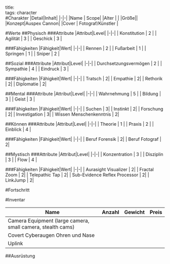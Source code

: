 title:   
tags: character  
#Charakter
|Detail|Inhalt|
|-|-|
|Name | Scope|
|Alter | |
|Größe||
|Konzept|Auspex Cannon|
|Cover | Fotograf/Künstler |

#Werte
##Physisch
###Attribute
|Attribut|Level|
|-|-|
| Konstitution | 2 |
| Agilität | 3 |
| Geschick | 3 |

###Fähigkeiten
|Fähigkeit|Wert|
|-|-|
| Rennen | 2 |
| Fußarbeit | 1 |
| Springen | 1 |
| Sniper | 2 |


##Sozial
###Attribute 
|Attribut|Level|
|-|-|
| Durchsetzungsvermögen | 2 |
| Sympathie | 4 |
| Eindruck | 3 |


###Fähigkeiten
|Fähigkeit|Wert|
|-|-|
| Tratsch | 2|
| Empathie | 2|
| Rethorik | 2|
| Diplomatie | 2| 


##Mental
###Attribute 
|Attribut|Level|
|-|-|
| Wahrnehmung | 5 |
| Bildung | 3 |
| Geist | 3 |


###Fähigkeiten
|Fähigkeit|Wert|
|-|-|
| Suchen | 3|
| Instinkt | 2|
| Forschung | 2|
| Investigation | 3|
| Wissen Menschenkenntnis | 2|


##Können
###Attribute 
|Attribut|Level|
|-|-|
| Theorie | 1 |
| Praxis | 2 |
| Einblick | 4 |


###Fähigkeiten
|Fähigkeit|Wert|
|-|-|
| Beruf Forensik | 2|
| Beruf Fotograf | 2|

##Mystisch
###Attribute 
|Attribut|Level|
|-|-|
| Konzentration | 3 |
| Disziplin | 3 |
| Flow | 4 |


###Fähigkeiten
|Fähigkeit|Wert|
|-|-|
| Aurasight Visualizer | 2|
| Fractal Zoom | 2|
| Telepathic Tap | 2|
| Sub-Evidence Reflex Processor | 2|
| LinkJump | 2|


#Fortschritt

#Inventar

|Name|Anzahl|Gewicht|Preis|
|---|---|---|---|
|Camera Equipment (large camera, small camera, stealth cams)||||
|Covert Cyberaugen Ohren und Nase||||
|Uplink||||

##Ausrüstung

